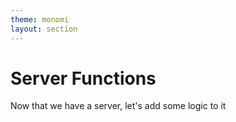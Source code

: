 ```yaml
---
theme: monomi
layout: section
---
```


# Server Functions

Now that we have a server, let's add some logic to it
